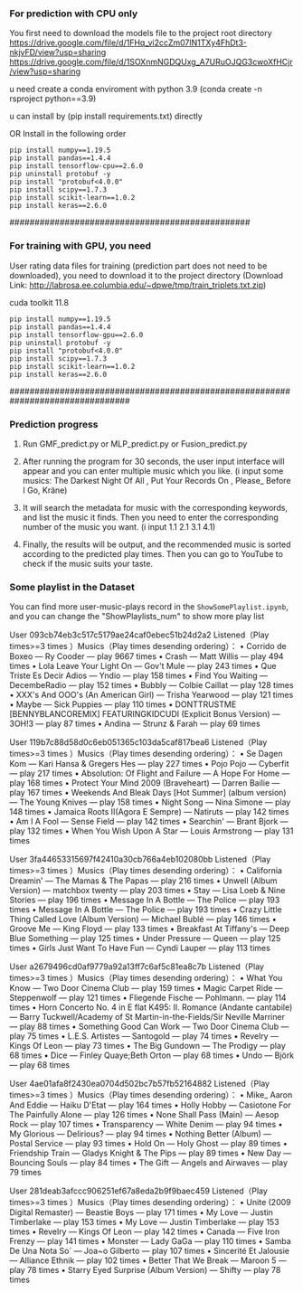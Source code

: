 
### For prediction  with CPU only
You first need to download the models file to the project root directory
https://drive.google.com/file/d/1FHq_vi2ccZm07lN1TXy4FhDt3-nkjvFD/view?usp=sharing
https://drive.google.com/file/d/1SOXnmNGDQUxg_A7URuOJQG3cwoXfHCjr/view?usp=sharing


u need create a conda enviroment with python 3.9  (conda create -n rsproject python==3.9)

u can install by (pip install requirements.txt) directly

OR  Install in the following order
  

```
pip install numpy==1.19.5
pip install pandas==1.4.4
pip install tensorflow-cpu==2.6.0
pip uninstall protobuf -y
pip install "protobuf<4.0.0"
pip install scipy==1.7.3
pip install scikit-learn==1.0.2
pip install keras==2.6.0
```
################################################

### For training with GPU, you need
User rating data files for training (prediction part does not need to be downloaded), you need to download it to the project directory
(Download Link: http://labrosa.ee.columbia.edu/~dpwe/tmp/train_triplets.txt.zip)

cuda toolkit 11.8
```
pip install numpy==1.19.5
pip install pandas==1.4.4
pip install tensorflow-gpu==2.6.0
pip uninstall protobuf -y
pip install "protobuf<4.0.0"
pip install scipy==1.7.3
pip install scikit-learn==1.0.2
pip install keras==2.6.0
```
################################################################################

### Prediction progress
1. Run GMF_predict.py or MLP_predict.py or Fusion_predict.py

2. After running the program for 30 seconds, the user input interface will appear and you can enter multiple music which you like.
(i input some musics: The Darkest Night Of All   , Put Your Records On , Please_ Before I Go, Kräne)

3. It will search the metadata for music with the corresponding keywords, and list the music it finds. Then you need to enter the corresponding number of the music you want.
(i input 1.1 2.1 3.1 4.1)

4. Finally, the results will be output, and the recommended music is sorted according to the predicted play times.
Then you can go to YouTube to check if the music suits your taste.



### Some playlist in the Dataset
You can find more user-music-plays record in the `ShowSomePlaylist.ipynb`, 
and you can change the "ShowPlaylists_num" to show more play list

User 093cb74eb3c517c5179ae24caf0ebec51b24d2a2 Listened（Play times>=3 times ）Musics（Play times desending ordering）：
  • Corrido de Boxeo — Ry Cooder — play 9667 times
  • Crash — Matt Willis — play 494 times
  • Lola Leave Your Light On — Gov't Mule — play 243 times
  • Que Triste Es Decir Adios — Yndio — play 158 times
  • Find You Waiting — DecembeRadio — play 152 times
  • Bubbly — Colbie Caillat — play 128 times
  • XXX's And OOO's (An American Girl) — Trisha Yearwood — play 121 times
  • Maybe — Sick Puppies — play 110 times
  • DONTTRUSTME [BENNYBLANCOREMIX] FEATURINGKIDCUDI (Explicit Bonus Version) — 3OH!3 — play 87 times
  • Andina — Strunz & Farah — play 69 times

User 119b7c88d58d0c6eb051365c103da5caf817bea6 Listened（Play times>=3 times ）Musics（Play times desending ordering）：
  • Se Dagen Kom — Kari Hansa & Gregers Hes — play 227 times
  • Pojo Pojo — Cyberfit — play 217 times
  • Absolution: Of Flight and Failure — A Hope For Home — play 168 times
  • Protect Your Mind 2009 (Braveheart) — Darren Bailie — play 167 times
  • Weekends And Bleak Days [Hot Summer] (album version) — The Young Knives — play 158 times
  • Night Song — Nina Simone — play 148 times
  • Jamaica Roots II(Agora E Sempre) — Natiruts — play 142 times
  • Am I A Fool — Sense Field — play 142 times
  • Searchin' — Brant Bjork — play 132 times
  • When You Wish Upon A Star — Louis Armstrong — play 131 times

User 3fa44653315697f42410a30cb766a4eb102080bb Listened（Play times>=3 times ）Musics（Play times desending ordering）：
  • California Dreamin' — The Mamas & The Papas — play 216 times
  • Unwell (Album Version) — matchbox twenty — play 203 times
  • Stay — Lisa Loeb & Nine Stories — play 196 times
  • Message In A Bottle — The Police — play 193 times
  • Message In A Bottle — The Police — play 193 times
  • Crazy Little Thing Called Love (Album Version) — Michael Bublé — play 146 times
  • Groove Me — King Floyd — play 133 times
  • Breakfast At Tiffany's — Deep Blue Something — play 125 times
  • Under Pressure — Queen — play 125 times
  • Girls Just Want To Have Fun — Cyndi Lauper — play 113 times

User a2679496cd0af9779a92a13ff7c6af5c81ea8c7b Listened（Play times>=3 times ）Musics（Play times desending ordering）：
  • What You Know — Two Door Cinema Club — play 159 times
  • Magic Carpet Ride — Steppenwolf — play 121 times
  • Fliegende Fische — Pohlmann. — play 114 times
  • Horn Concerto No. 4 in E flat K495: II. Romance (Andante cantabile) — Barry Tuckwell/Academy of St Martin-in-the-Fields/Sir Neville Marriner — play 88 times
  • Something Good Can Work — Two Door Cinema Club — play 75 times
  • L.E.S. Artistes — Santogold — play 74 times
  • Revelry — Kings Of Leon — play 73 times
  • The Big Gundown — The Prodigy — play 68 times
  • Dice — Finley Quaye;Beth Orton — play 68 times
  • Undo — Björk — play 68 times

User 4ae01afa8f2430ea0704d502bc7b57fb52164882 Listened（Play times>=3 times ）Musics（Play times desending ordering）：
  • Mike_ Aaron And Eddie — Haiku D'Etat — play 164 times
  • Holly Hobby — Casiotone For The Painfully Alone — play 126 times
  • None Shall Pass (Main) — Aesop Rock — play 107 times
  • Transparency — White Denim — play 94 times
  • My Glorious — Delirious? — play 94 times
  • Nothing Better (Album) — Postal Service — play 93 times
  • Hold On — Holy Ghost — play 89 times
  • Friendship Train — Gladys Knight & The Pips — play 89 times
  • New Day — Bouncing Souls — play 84 times
  • The Gift — Angels and Airwaves — play 79 times

User 281deab3afccc906251ef67a8eda2b9f9baec459 Listened（Play times>=3 times ）Musics（Play times desending ordering）：
  • Unite (2009 Digital Remaster) — Beastie Boys — play 171 times
  • My Love — Justin Timberlake — play 153 times
  • My Love — Justin Timberlake — play 153 times
  • Revelry — Kings Of Leon — play 142 times
  • Canada — Five Iron Frenzy — play 141 times
  • Monster — Lady GaGa — play 110 times
  • Samba De Una Nota So´ — Joa~o Gilberto — play 107 times
  • Sincerité Et Jalousie — Alliance Ethnik — play 102 times
  • Better That We Break — Maroon 5 — play 78 times
  • Starry Eyed Surprise (Album Version) — Shifty — play 78 times